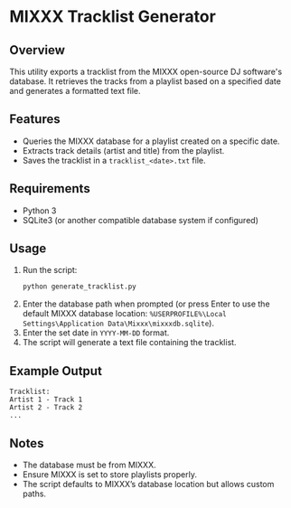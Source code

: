 # MIXXX Tracklist Generator

## Overview
This utility exports a tracklist from the MIXXX open-source DJ software's database. It retrieves the tracks from a playlist based on a specified date and generates a formatted text file.

## Features
- Queries the MIXXX database for a playlist created on a specific date.
- Extracts track details (artist and title) from the playlist.
- Saves the tracklist in a `tracklist_<date>.txt` file.

## Requirements
- Python 3
- SQLite3 (or another compatible database system if configured)


## Usage
1. Run the script:
   ```sh
   python generate_tracklist.py
   ```
2. Enter the database path when prompted (or press Enter to use the default MIXXX database location: `%USERPROFILE%\Local Settings\Application Data\Mixxx\mixxxdb.sqlite`).
3. Enter the set date in `YYYY-MM-DD` format.
4. The script will generate a text file containing the tracklist.

## Example Output
```
Tracklist:
Artist 1 - Track 1
Artist 2 - Track 2
...
```

## Notes
- The database must be from MIXXX.
- Ensure MIXXX is set to store playlists properly.
- The script defaults to MIXXX’s database location but allows custom paths.
